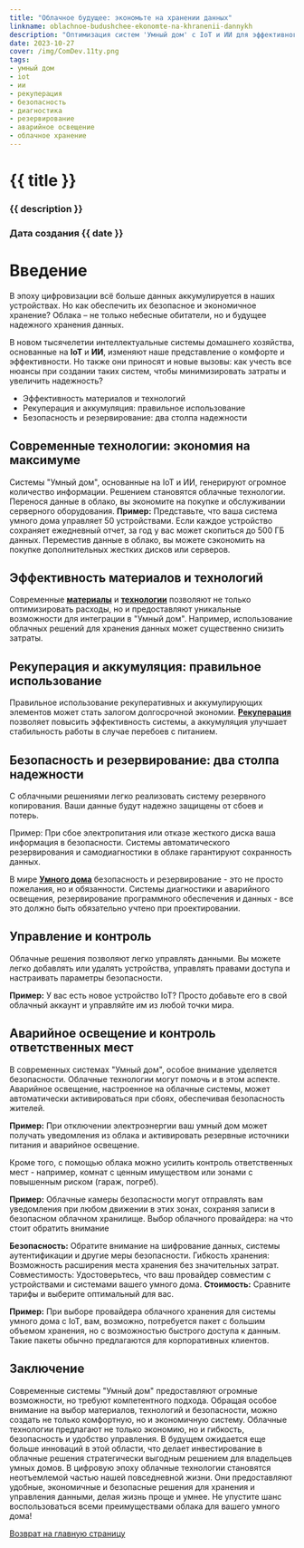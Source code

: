 ```yaml
---
title: "Облачное будущее: экономьте на хранении данных"
linkname: oblachnoe-budushchee-ekonomte-na-khranenii-dannykh
description: "Оптимизация систем 'Умный дом' с IoT и ИИ для эффективного использования современных технологий."
date: 2023-10-27
cover: /img/ComDev.11ty.png
tags: 
- умный дом
- iot
- ии
- рекуперация
- безопасность
- диагностика
- резервирование
- аварийное освещение
- облачное хранение
---
```


# {{ title }}
### {{ description }}
### Дата создания {{ date }}

# Введение

В эпоху цифровизации всё больше данных аккумулируется в наших устройствах. Но как обеспечить их безопасное и экономичное хранение? Облака – не только небесные обитатели, но и будущее надежного хранения данных.

В новом тысячелетии интеллектуальные системы домашнего хозяйства, основанные на **IoT** и **ИИ**, изменяют наше представление о комфорте и эффективности. Но также они приносят и новые вызовы: как учесть все нюансы при создании таких систем, чтобы минимизировать затраты и увеличить надежность?

- Эффективность материалов и технологий
- Рекуперация и аккумуляция: правильное использование
- Безопасность и резервирование: два столпа надежности

## Современные технологии: экономия на максимуме

Системы "Умный дом", основанные на IoT и ИИ, генерируют огромное количество информации. Решением становятся облачные технологии. Перенося данные в облако, вы экономите на покупке и обслуживании серверного оборудования.
**Пример:** Представьте, что ваша система умного дома управляет 50 устройствами. Если каждое устройство сохраняет ежедневный отчет, за год у вас может скопиться до 500 ГБ данных. Переместив данные в облако, вы можете сэкономить на покупке дополнительных жестких дисков или серверов.

## Эффективность материалов и технологий

Современные **[материалы](/)** и **[технологии](/)** позволяют не только оптимизировать расходы, но и предоставляют уникальные возможности для интеграции в "Умный дом". Например, использование облачных решений для хранения данных может существенно снизить затраты.

## Рекуперация и аккумуляция: правильное использование

Правильное использование рекуперативных и аккумулирующих элементов может стать залогом долгосрочной экономии. **[Рекуперация](/)** позволяет повысить эффективность системы, а аккумуляция улучшает стабильность работы в случае перебоев с питанием.

## Безопасность и резервирование: два столпа надежности

С облачными решениями легко реализовать систему резервного копирования. Ваши данные будут надежно защищены от сбоев и потерь.

Пример: При сбое электропитания или отказе жесткого диска ваша информация в безопасности. Системы автоматического резервирования и самодиагностики в облаке гарантируют сохранность данных.

В мире **[Умного дома](/)** безопасность и резервирование - это не просто пожелания, но и обязанности. Системы диагностики и аварийного освещения, резервирование программного обеспечения и данных - все это должно быть обязательно учтено при проектировании.

## Управление и контроль

Облачные решения позволяют легко управлять данными. Вы можете легко добавлять или удалять устройства, управлять правами доступа и настраивать параметры безопасности.

**Пример:** У вас есть новое устройство IoT? Просто добавьте его в свой облачный аккаунт и управляйте им из любой точки мира.

## Аварийное освещение и контроль ответственных мест

В современных системах "Умный дом", особое внимание уделяется безопасности. Облачные технологии могут помочь и в этом аспекте. Аварийное освещение, настроенное на облачные системы, может автоматически активироваться при сбоях, обеспечивая безопасность жителей.

**Пример:** При отключении электроэнергии ваш умный дом может получать уведомления из облака и активировать резервные источники питания и аварийное освещение.

Кроме того, с помощью облака можно усилить контроль ответственных мест - например, комнат с ценным имуществом или зонами с повышенным риском (гараж, погреб).

**Пример:** Облачные камеры безопасности могут отправлять вам уведомления при любом движении в этих зонах, сохраняя записи в безопасном облачном хранилище.
Выбор облачного провайдера: на что стоит обратить внимание

**Безопасность:** Обратите внимание на шифрование данных, системы аутентификации и другие меры безопасности.
Гибкость хранения: Возможность расширения места хранения без значительных затрат.
Совместимость: Удостоверьтесь, что ваш провайдер совместим с устройствами и системами вашего умного дома.
**Стоимость:** Сравните тарифы и выберите оптимальный для вас.

**Пример:** При выборе провайдера облачного хранения для системы умного дома с IoT, вам, возможно, потребуется пакет с большим объемом хранения, но с возможностью быстрого доступа к данным. Такие пакеты обычно предлагаются для корпоративных клиентов.

## Заключение

Современные системы "Умный дом" предоставляют огромные возможности, но требуют компетентного подхода. Обращая особое внимание на выбор материалов, технологий и безопасности, можно создать не только комфортную, но и экономичную систему.
Облачные технологии предлагают не только экономию, но и гибкость, безопасность и удобство управления. В будущем ожидается еще больше инноваций в этой области, что делает инвестирование в облачные решения стратегически выгодным решением для владельцев умных домов.
В цифровую эпоху облачные технологии становятся неотъемлемой частью нашей повседневной жизни. Они предоставляют удобные, экономичные и безопасные решения для хранения и управления данными, делая жизнь проще и умнее. Не упустите шанс воспользоваться всеми преимуществами облака для вашего умного дома!

[Возврат на главную страницу](/)